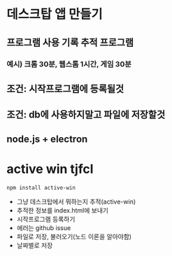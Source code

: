 # 데스크탑 앱 만들기
## 프로그램 사용 기록 추적 프로그램
### 예시) 크롬 30분, 웹스톰 1시간, 게임 30분

## 조건: 시작프로그램에 등록될것
## 조건: db에 사용하지말고 파일에 저장할것
## node.js + electron

# active win tjfcl
```
npm install active-win
```
- 그냥 데스크탑에서 뭐하는지 추적(active-win)
- 추적한 정보를 index.html에 보내기
- 시작프로그램 등록하기
- 에러는 github issue
- 파일로 저장, 불러오기(노드 이론을 알아야함)
- 날짜별로 저장
